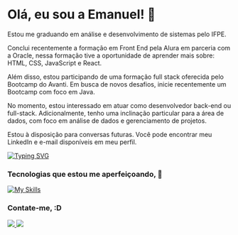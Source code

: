 
# Olá, eu sou a Emanuel! 👋

Estou me graduando em análise e desenvolvimento de sistemas pelo IFPE.

Conclui recentemente a formação em Front End pela Alura em parceria com a Oracle, nessa formação tive a oportunidade de aprender mais sobre: HTML, CSS, JavaScript e React.

Além disso, estou participando de uma formação full stack oferecida pelo Bootcamp do Avanti. Em busca de novos desafios, inicie recentemente um Bootcamp com foco em Java.

No momento, estou interessado em atuar como desenvolvedor back-end ou full-stack. Adicionalmente, tenho uma inclinação particular para a área de dados, com foco em análise de dados e gerenciamento de projetos.

Estou à disposição para conversas futuras. Você pode encontrar meu LinkedIn e e-mail disponíveis em meu perfil.

[![Typing SVG](https://readme-typing-svg.demolab.com/?lines=Html;Css;React;JavaScript;Python;SQL;Java)](https://git.io/typing-svg)

### Tecnologias que estou me aperfeiçoando, 🚀

[![My Skills](https://skillicons.dev/icons?i=html,css,js,ts,react,nextjs,nodejs,py,java,spring,mysql,postgres)](https://skillicons.dev)

### Contate-me, :D
<p>
  <a href="https://www.linkedin.com/in/emanuel-pereira-cruz/">
    <img src="https://skillicons.dev/icons?i=linkedin" />
  </a>
  <a href="mailto:emanuelpereiracruz23@gmail.com">
    <img src="https://skillicons.dev/icons?i=gmail" />
  </a>
</p>
  
